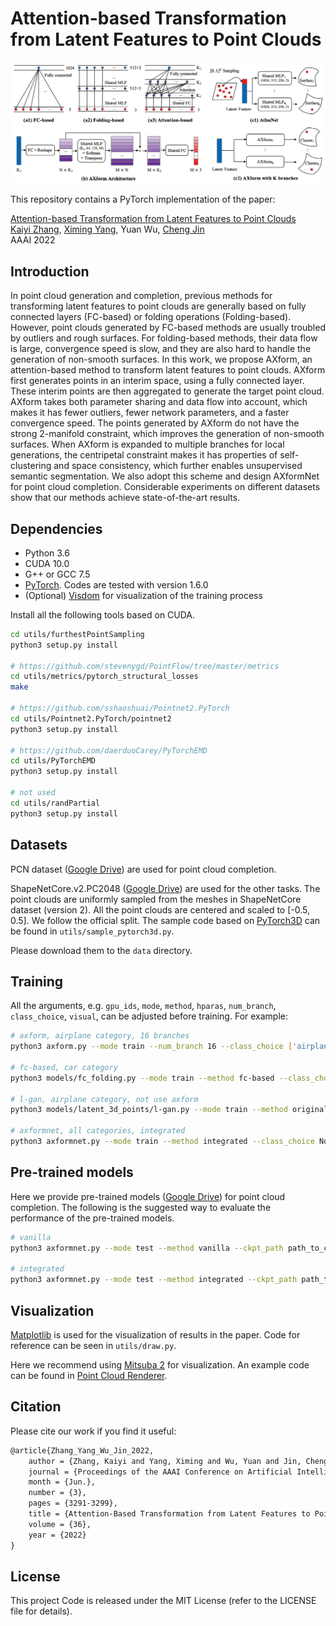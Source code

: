 # Attention-based Transformation from Latent Features to Point Clouds

![](docs/teaser.png)

This repository contains a PyTorch implementation of the paper:

[Attention-based Transformation from Latent Features to Point Clouds](https://ojs.aaai.org/index.php/AAAI/article/view/20238)
<br>
[Kaiyi Zhang](https://scholar.google.com/citations?user=2F1aJh4AAAAJ&hl=zh-CN),
[Ximing Yang](https://symenyang.github.io/),
Yuan Wu,
[Cheng Jin](https://faculty.fudan.edu.cn/jc/zh_CN/index.htm)
<br>
AAAI 2022

## Introduction

In point cloud generation and completion, previous methods for transforming latent features to point clouds are generally based on fully connected layers (FC-based) or folding operations (Folding-based). However, point clouds generated by FC-based methods are usually troubled by outliers and rough surfaces. For folding-based methods, their data flow is large, convergence speed is slow, and they are also hard to handle the generation of non-smooth surfaces. In this work, we propose AXform, an attention-based method to transform latent features to point clouds. AXform first generates points in an interim space, using a fully connected layer. These interim points are then aggregated to generate the target point cloud. AXform takes both parameter sharing and data flow into account, which makes it has fewer outliers, fewer network parameters, and a faster convergence speed. The points generated by AXform do not have the strong 2-manifold constraint, which improves the generation of non-smooth surfaces. When AXform is expanded to multiple branches for local generations, the centripetal constraint makes it has properties of self-clustering and space consistency, which further enables unsupervised semantic segmentation. We also adopt this scheme and design AXformNet for point cloud completion. Considerable experiments on different datasets show that our methods achieve state-of-the-art results.

## Dependencies

- Python 3.6
- CUDA 10.0
- G++ or GCC 7.5
- [PyTorch](https://pytorch.org/). Codes are tested with version 1.6.0
- (Optional) [Visdom](https://github.com/fossasia/visdom/) for visualization of the training process

Install all the following tools based on CUDA.
```bash
cd utils/furthestPointSampling
python3 setup.py install

# https://github.com/stevenygd/PointFlow/tree/master/metrics
cd utils/metrics/pytorch_structural_losses
make

# https://github.com/sshaoshuai/Pointnet2.PyTorch
cd utils/Pointnet2.PyTorch/pointnet2
python3 setup.py install

# https://github.com/daerduoCarey/PyTorchEMD
cd utils/PyTorchEMD
python3 setup.py install

# not used
cd utils/randPartial
python3 setup.py install
```

## Datasets

PCN dataset ([Google Drive](https://drive.google.com/file/d/1Wd-aJPxrSXrUBrXG5Fi7it71Cqn8Xydt/view?usp=sharing)) are used for point cloud completion. 

ShapeNetCore.v2.PC2048 ([Google Drive](https://drive.google.com/file/d/11PZzFtWTY5jtB-2g_Z1QyWSC5CJIqzAv/view?usp=sharing)) are used for the other tasks. The point clouds are uniformly sampled from the meshes in ShapeNetCore dataset (version 2). All the point clouds are centered and scaled to [-0.5, 0.5]. We follow the official split. The sample code based on [PyTorch3D](https://pytorch3d.org/) can be found in `utils/sample_pytorch3d.py`.

Please download them to the `data` directory.

## Training

All the arguments, e.g. `gpu_ids`, `mode`, `method`, `hparas`, `num_branch`, `class_choice`, `visual`, can be adjusted before training. For example:

```bash
# axform, airplane category, 16 branches
python3 axform.py --mode train --num_branch 16 --class_choice ['airplane']

# fc-based, car category
python3 models/fc_folding.py --mode train --method fc-based --class_choice ['car']

# l-gan, airplane category, not use axform
python3 models/latent_3d_points/l-gan.py --mode train --method original --class_choice ['airplane'] --ae_ckpt_path path_to_ckpt_autoencoder.pth

# axformnet, all categories, integrated
python3 axformnet.py --mode train --method integrated --class_choice None
```

## Pre-trained models

Here we provide pre-trained models ([Google Drive](https://drive.google.com/file/d/1oCjAEtFGzEAFC9j9meGg9FI3rHpdOyXM/view?usp=sharing)) for point cloud completion. The following is the suggested way to evaluate the performance of the pre-trained models.

```bash
# vanilla
python3 axformnet.py --mode test --method vanilla --ckpt_path path_to_ckpt_vanilla.pth

# integrated
python3 axformnet.py --mode test --method integrated --ckpt_path path_to_ckpt_integrated.pth
```

## Visualization

[Matplotlib](https://matplotlib.org/) is used for the visualization of results in the paper. Code for reference can be seen in `utils/draw.py`.

Here we recommend using [Mitsuba 2](https://www.mitsuba-renderer.org/) for visualization. An example code can be found in [Point Cloud Renderer](https://github.com/zekunhao1995/PointFlowRenderer/).

## Citation

Please cite our work if you find it useful:
```latex
@article{Zhang_Yang_Wu_Jin_2022,
	author = {Zhang, Kaiyi and Yang, Ximing and Wu, Yuan and Jin, Cheng},
	journal = {Proceedings of the AAAI Conference on Artificial Intelligence},
	month = {Jun.},
	number = {3},
	pages = {3291-3299},
	title = {Attention-Based Transformation from Latent Features to Point Clouds},
	volume = {36},
	year = {2022}
}
```

## License

This project Code is released under the MIT License (refer to the LICENSE file for details).
